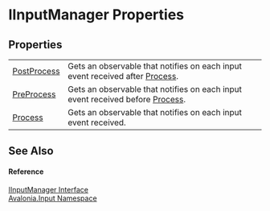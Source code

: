 # IInputManager Properties




## Properties
<table>
<tr>
<td><a href="P_Avalonia_Input_IInputManager_PostProcess">PostProcess</a></td>
<td>Gets an observable that notifies on each input event received after <a href="P_Avalonia_Input_IInputManager_Process">Process</a>.</td>
</tr>
<tr>
<td><a href="P_Avalonia_Input_IInputManager_PreProcess">PreProcess</a></td>
<td>Gets an observable that notifies on each input event received before <a href="P_Avalonia_Input_IInputManager_Process">Process</a>.</td>
</tr>
<tr>
<td><a href="P_Avalonia_Input_IInputManager_Process">Process</a></td>
<td>Gets an observable that notifies on each input event received.</td>
</tr>
</table>

## See Also


#### Reference
<a href="T_Avalonia_Input_IInputManager">IInputManager Interface</a>  
<a href="N_Avalonia_Input">Avalonia.Input Namespace</a>  

